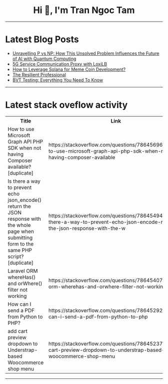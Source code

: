 <h1 align="center">Hi 👋, I'm Tran Ngoc Tam</h1>

---

# Latest Blog Posts 
<!-- BLOG-POST-LIST:START -->
- [Unravelling P vs NP: How This Unsolved Problem Influences the Future of AI with Quantum Computing](https://dev.to/sanukhandev/unravelling-p-vs-np-how-this-unsolved-problem-influences-the-future-of-ai-with-quantum-computing-37c3)
- [5G Service Communication Proxy with LoxiLB](https://dev.to/nikhilmalik/5g-service-communication-proxy-with-loxilb-4242)
- [How to Leverage Solana for Meme Coin Development?](https://dev.to/annakodi12/how-to-leverage-solana-for-meme-coin-development-3kp7)
- [The Resilient Professional](https://dev.to/jobreadyprogrammer/the-resilient-professional-3pjh)
- [BVT Testing: Everything You Need To Know](https://dev.to/morrismoses149/bvt-testing-everything-you-need-to-know-m85)
<!-- BLOG-POST-LIST:END -->

---

# Latest stack oveflow activity
<table>
  <tr><th>Title</th><th>Link</th></tr>
  <!-- STACKOVERFLOW:START --><tr><td>How to use Microsoft Graph API PHP SDK when not having Composer available? [duplicate]</td><td>https://stackoverflow.com/questions/78645696/how-to-use-microsoft-graph-api-php-sdk-when-not-having-composer-available</td></tr><tr><td>Is there a way to prevent echo json_encode&lpar;&rpar; return the JSON response with the whole page when submitting form to the same PHP script? [duplicate]</td><td>https://stackoverflow.com/questions/78645494/is-there-a-way-to-prevent-echo-json-encode-return-the-json-response-with-the-w</td></tr><tr><td>Laravel ORM whereHas&lpar;&rpar; and orWhere&lpar;&rpar; filter not working</td><td>https://stackoverflow.com/questions/78645407/laravel-orm-wherehas-and-orwhere-filter-not-working</td></tr><tr><td>How can I send a PDF from Python to PHP?</td><td>https://stackoverflow.com/questions/78645292/how-can-i-send-a-pdf-from-python-to-php</td></tr><tr><td>add cart preview dropdown to Understrap-based Woocommerce shop menu</td><td>https://stackoverflow.com/questions/78645237/add-cart-preview-dropdown-to-understrap-based-woocommerce-shop-menu</td></tr><!-- STACKOVERFLOW:END -->
</table>

---


